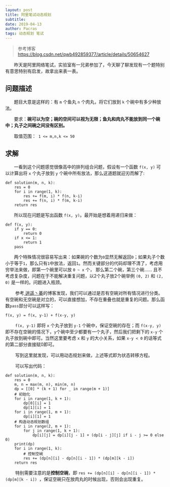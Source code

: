 ```yaml
---
layout: post
title: 阿里笔试动态规划
subtitle: 
date: 2019-04-13
author: Pacras
tags: 动态规划 笔试
---
```


> 参考博客 https://blog.csdn.net/qwb492859377/article/details/50654627

&nbsp; &nbsp; &nbsp; &nbsp;昨天是阿里网络笔试，实验室有一兄弟参加了，今天聊了聊发现有一个题特别有意思特别有启发，故拿出来表一表。

## 问题描述
&nbsp; &nbsp; &nbsp; &nbsp;题目大意是这样的：有 `m` 个鱼丸 `n`  个肉丸，将它们放到 `k` 个碗中有多少种放法。 

&nbsp; &nbsp; &nbsp; &nbsp;要求：**碗可以为空；碗的空间可以视为无限；鱼丸和肉丸不能放到同一个碗中；丸子之间碗之间没有区别。** 

&nbsp; &nbsp; &nbsp; &nbsp;取值范围：` 1 <= m,n,k <= 50 `
## 求解
&nbsp; &nbsp; &nbsp; &nbsp;一看到这个问题感觉很像高中的排列组合问题，假设有一个函数 `f(x, y)` 可以计算出将 `x` 个丸子放到 `y` 个碗中所有放法，那么这道题就迎刃而解了:

	def solution(m, n, k):
	    res = 0
	    for i in range(1, k):
	        res += f(m, i) * f(n, k-i)
	        res += f(n, i) * f(m, k-i)
	    return res 

&nbsp; &nbsp; &nbsp; &nbsp;所以现在问题是写出函数 `f(x, y)`。最开始是想着用递归来做：

	def f(x, y):
	    if y == 0:
	        return 0
	    if x <= 1:
	        return 1
	    pass

&nbsp; &nbsp; &nbsp; &nbsp;两个特殊情况很容易写出来：如果碗的个数为`0`显然无解返回`0`；如果丸子个数小于等于`1`，那么只有`1`中放法，返回`1`。然而关键部分的代码却理不清了，考虑用穷举法来做，即第一个碗里可以放 `0 ~ x` 个， 那么第二个碗，第三个碗…… 且不考虑复杂度，问题在于不能解决重复问题，以2个丸子放2个碗举例 `(0, 2)` 和 `(2, 0)` 是一样的。问题进入瓶颈。

&nbsp; &nbsp; &nbsp; &nbsp; 参考[ 逍遥丶綦][1]的博客发现，我们可以通过是否有空碗对所有情况进行分类。有空碗和无空碗是对立的，可以直接想加，不存在重叠也就是重复的问题。那么函数`pass`部分可以这样写：

	f(x, y) = f(x, y-1) + f(x-y, y)

&nbsp; &nbsp; &nbsp; &nbsp; `f(x, y-1)` 即将  `x` 个丸子放到 `y-1` 个碗中，保证空碗的存在；而 `f(x-y, y)` 即不存在空碗的情况下，`y`个碗中至少都要有一个丸子，然后我们把剩下的 `x-y` 个丸子放到碗中即可。当然这里要考虑 `x` 和 `y` 的大小关系，如果 `x-y < 0` 的话等式的第二部分直接赋0即可。

&nbsp; &nbsp; &nbsp; &nbsp; 写到这里就发现，可以用动态规划来做，上述等式即为状态转移方程。

&nbsp; &nbsp; &nbsp; &nbsp;  可以写出代码：

	def solution(m, n, k):
	    res = 0
	    m, n = max(m, n), min(m, n)
	    dp = [[0] * (k + 1) for _ in range(m + 1)]
	    # 初始化
	    for i in range(1, k + 1):
	        dp[0][i] = 1
	        dp[1][i] = 1
	    for i in range(1, m + 1):
	        dp[i][1] = 1
	    # 构造动态规划数组
	    for i in range(2, m + 1):
	        for j in range(1, k + 1):
	            dp[i][j] = dp[i][j - 1] + (dp[i - j][j] if i - j >= 0 else 0)
	    print(dp)
	    for i in range(1, k):
	        # 控制空碗
	        res += (dp[n][i] - dp[n][i - 1]) * (dp[m][k - i])
	    return res

&nbsp; &nbsp; &nbsp; &nbsp;  特别需要注意的是**控制空碗**，即 `res += (dp[n][i] - dp[n][i - 1]) * (dp[m][k - i]) `，保证空碗只在放肉丸的时候出现，否则会出现重复。

[1]:	https://blog.csdn.net/qwb492859377/article/details/50654627